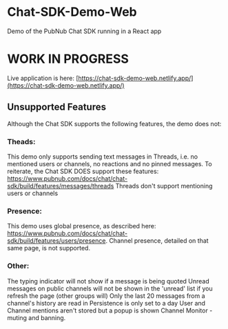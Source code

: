 # Chat-SDK-Demo-Web
Demo of the PubNub Chat SDK running in a React app

# WORK IN PROGRESS

Live application is here: [https://chat-sdk-demo-web.netlify.app/](https://chat-sdk-demo-web.netlify.app/)


## Unsupported Features

Although the Chat SDK supports the following features, the demo does not:

### Theads:
This demo only supports sending text messages in Threads, i.e. no mentioned users or channels, no reactions and no pinned messages.  To reiterate, the Chat SDK DOES support these features: https://www.pubnub.com/docs/chat/chat-sdk/build/features/messages/threads 
Threads don't support mentioning users or channels

### Presence:
This demo uses global presence, as described here: https://www.pubnub.com/docs/chat/chat-sdk/build/features/users/presence.  Channel presence, detailed on that same page, is not supported.


### Other:
The typing indicator will not show if a message is being quoted
Unread messages on public channels will not be shown in the 'unread' list if you refresh the page (other groups will)
Only the last 20 messages from a channel's history are read in
Persistence is only set to a day
User and Channel mentions aren't stored but a popup is shown
Channel Monitor - muting and banning.
